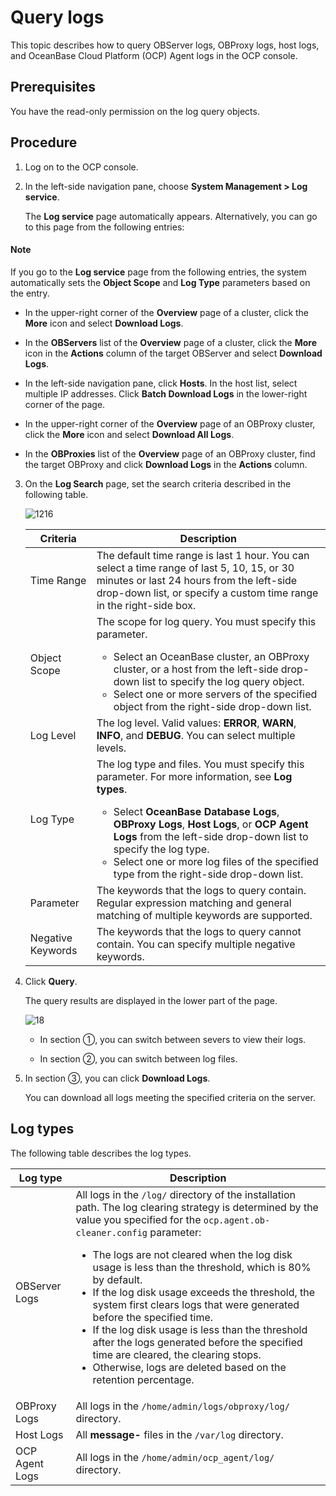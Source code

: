 # Query logs

This topic describes how to query OBServer logs, OBProxy logs, host logs, and OceanBase Cloud Platform (OCP) Agent logs in the OCP console.

## Prerequisites

You have the read-only permission on the log query objects.

## Procedure

1. Log on to the OCP console.

2. In the left-side navigation pane, choose **System Management > Log service**.

   The **Log service** page automatically appears. Alternatively, you can go to this page from the following entries:

  <main id="notice" type='explain'>
    <h4>Note</h4>
    <p>If you go to the <strong>Log service</strong> page from the following entries, the system automatically sets the <strong>Object Scope</strong> and <strong>Log Type</strong> parameters based on the entry.</p>
  </main>

   * In the upper-right corner of the **Overview** page of a cluster, click the **More** icon and select **Download Logs**.

   * In the **OBServers** list of the **Overview** page of a cluster, click the **More** icon in the **Actions** column of the target OBServer and select **Download Logs**.

   * In the left-side navigation pane, click **Hosts**. In the host list, select multiple IP addresses. Click **Batch Download Logs** in the lower-right corner of the page.

   * In the upper-right corner of the **Overview** page of an OBProxy cluster, click the **More** icon and select **Download All Logs**.

   * In the **OBProxies** list of the **Overview** page of an OBProxy cluster, find the target OBProxy and click **Download Logs** in the **Actions** column.

3. On the **Log Search** page, set the search criteria described in the following table.

   ![1216](https://obbusiness-private.oss-cn-shanghai.aliyuncs.com/doc/img/ocp/%E6%97%A5%E5%BF%97%E6%9F%A5%E8%AF%A2.png)

   | Criteria | Description |
   |-------|-------|
   | Time Range | The default time range is last 1 hour.  You can select a time range of last 5, 10, 15, or 30 minutes or last 24 hours from the left-side drop-down list, or specify a custom time range in the right-side box.  |
   | Object Scope | The scope for log query. You must specify this parameter.  <ul><li> Select an OceanBase cluster, an OBProxy cluster, or a host from the left-side drop-down list to specify the log query object.  </li>  <li> Select one or more servers of the specified object from the right-side drop-down list. </li></ul> |
   | Log Level | The log level. Valid values: **ERROR**, **WARN**, **INFO**, and **DEBUG**. You can select multiple levels. |
   | Log Type | The log type and files. You must specify this parameter. For more information, see **Log types**.   <ul><li>  Select **OceanBase Database Logs**, **OBProxy Logs**, **Host Logs**, or **OCP Agent Logs** from the left-side drop-down list to specify the log type.  </li>  <li>  Select one or more log files of the specified type from the right-side drop-down list.  </li>   </ul> |
   | Parameter | The keywords that the logs to query contain. Regular expression matching and general matching of multiple keywords are supported.  |
   | Negative Keywords | The keywords that the logs to query cannot contain. You can specify multiple negative keywords.  |

4. Click **Query**.

   The query results are displayed in the lower part of the page.

   ![18](https://obbusiness-private.oss-cn-shanghai.aliyuncs.com/doc/img/ocp/%E4%B8%8B%E8%BD%BD%E6%97%A5%E5%BF%97.png)

   * In section ①, you can switch between severs to view their logs.

   * In section ②, you can switch between log files.

5. In section ③, you can click **Download Logs**.

   You can download all logs meeting the specified criteria on the server.

## Log types

The following table describes the log types.

| Log type | Description |
|---------|-----|
| OBServer Logs | All logs in the `/log/` directory of the installation path. The log clearing strategy is determined by the value you specified for the `ocp.agent.ob-cleaner.config` parameter:<ul><li> The logs are not cleared when the log disk usage is less than the threshold, which is 80% by default.    </li><li> If the log disk usage exceeds the threshold, the system first clears logs that were generated before the specified time.  </li><li> If the log disk usage is less than the threshold after the logs generated before the specified time are cleared, the clearing stops.    </li><li> Otherwise, logs are deleted based on the retention percentage.   </li></ul> |
| OBProxy Logs | All logs in the `/home/admin/logs/obproxy/log/` directory.  |
| Host Logs | All **message-** files in the `/var/log` directory.  |
| OCP Agent Logs | All logs in the `/home/admin/ocp_agent/log/` directory.  |
